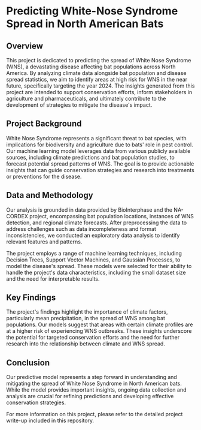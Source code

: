# Predicting White-Nose Syndrome Spread in North American Bats

## Overview

This project is dedicated to predicting the spread of White Nose Syndrome (WNS), a devastating disease affecting bat populations across North America. By analyzing climate data alongside bat population and disease spread statistics, we aim to identify areas at high risk for WNS in the near future, specifically targeting the year 2024. The insights generated from this project are intended to support conservation efforts, inform stakeholders in agriculture and pharmaceuticals, and ultimately contribute to the development of strategies to mitigate the disease's impact.

## Project Background

White Nose Syndrome represents a significant threat to bat species, with implications for biodiversity and agriculture due to bats' role in pest control. Our machine learning model leverages data from various publicly available sources, including climate predictions and bat population studies, to forecast potential spread patterns of WNS. The goal is to provide actionable insights that can guide conservation strategies and research into treatments or preventions for the disease.

## Data and Methodology

Our analysis is grounded in data provided by BioInterphase and the NA-CORDEX project, encompassing bat population locations, instances of WNS detection, and regional climate forecasts. After preprocessing the data to address challenges such as data incompleteness and format inconsistencies, we conducted an exploratory data analysis to identify relevant features and patterns.

The project employs a range of machine learning techniques, including Decision Trees, Support Vector Machines, and Gaussian Processes, to model the disease's spread. These models were selected for their ability to handle the project's data characteristics, including the small dataset size and the need for interpretable results.

## Key Findings

The project's findings highlight the importance of climate factors, particularly mean precipitation, in the spread of WNS among bat populations. Our models suggest that areas with certain climate profiles are at a higher risk of experiencing WNS outbreaks. These insights underscore the potential for targeted conservation efforts and the need for further research into the relationship between climate and WNS spread.

## Conclusion

Our predictive model represents a step forward in understanding and mitigating the spread of White Nose Syndrome in North American bats. While the model provides important insights, ongoing data collection and analysis are crucial for refining predictions and developing effective conservation strategies.

For more information on this project, please refer to the detailed project write-up included in this repository.
